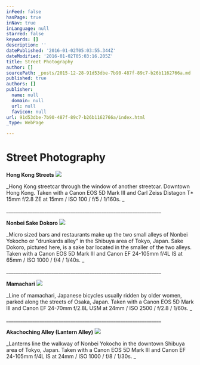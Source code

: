 ```yaml
---
inFeed: false
hasPage: true
inNav: true
inLanguage: null
starred: false
keywords: []
description: ''
datePublished: '2016-01-02T05:03:55.344Z'
dateModified: '2016-01-02T05:03:16.205Z'
title: Street Photography
author: []
sourcePath: _posts/2015-12-28-91d53dbe-7b90-487f-89c7-b26b1162766a.md
published: true
authors: []
publisher:
  name: null
  domain: null
  url: null
  favicon: null
url: 91d53dbe-7b90-487f-89c7-b26b1162766a/index.html
_type: WebPage

---
```

# **Street Photography**

**Hong Kong Streets**
![](https://the-grid-user-content.s3-us-west-2.amazonaws.com/608c9406-7894-4f15-8d41-2e736fd30784.jpg)

_Hong Kong streetcar through the window of another streetcar.  Downtown Hong Kong. Taken with a Canon EOS 5D Mark III and Carl Zeiss Distagon T\* 15mm f/2.8 ZE at 15mm / ISO 100 / f/5 / 1/160s. _

\_\_\_\_\_\_\_\_\_\_\_\_\_\_\_\_\_\_\_\_\_\_\_\_\_\_\_\_\_\_\_\_\_\_\_\_\_\_\_\_\_\_\_\_\_\_\_\_\_\_\_\_\_\_\_\_\_\_\_\_\_\_\_\_\_

**Nonbei Sake Dokoro**
![](https://the-grid-user-content.s3-us-west-2.amazonaws.com/75977385-1c73-4c2c-8927-d31311c65049.jpg)

_Micro sized bars and restaurants make up the two small alleys of Nonbei Yokocho or "drunkards alley" in the Shibuya area of Tokyo, Japan.  Sake Dokoro, pictured here, is a sake bar located in the smaller of the two alleys.  Taken with a Canon EOS 5D Mark III and Canon EF 24-105mm f/4L IS at 65mm / ISO 1000 / f/4 / 1/40s. _

\_\_\_\_\_\_\_\_\_\_\_\_\_\_\_\_\_\_\_\_\_\_\_\_\_\_\_\_\_\_\_\_\_\_\_\_\_\_\_\_\_\_\_\_\_\_\_\_\_\_\_\_\_\_\_\_\_\_\_\_\_\_\_\_\_

**Mamachari**
![](https://the-grid-user-content.s3-us-west-2.amazonaws.com/6fcc744a-7b59-4463-898f-c8803e58805a.jpg)

_Line of mamachari, Japanese bicycles usually ridden by older women, parked along the streets of Osaka, Japan.  Taken with a Canon EOS 5D Mark III and Canon EF 24-70mm f/2.8L USM at 24mm / ISO 2500 / f/2.8 / 1/60s. _

\_\_\_\_\_\_\_\_\_\_\_\_\_\_\_\_\_\_\_\_\_\_\_\_\_\_\_\_\_\_\_\_\_\_\_\_\_\_\_\_\_\_\_\_\_\_\_\_\_\_\_\_\_\_\_\_\_\_\_\_\_\_\_\_\_

**Akachoching Alley (Lantern Alley)**
![](https://the-grid-user-content.s3-us-west-2.amazonaws.com/afdb7213-69b2-4790-b98f-bb3f4cb94055.jpg)

_Lanterns line the walkway of Nonbei Yokocho in the downtown Shibuya area of Tokyo, Japan.  Taken with a Canon EOS 5D Mark III and Canon EF 24-105mm f/4L IS at 24mm / ISO 1000 / f/8 / 1/30s. _
